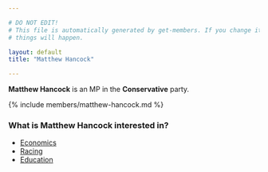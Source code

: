 ```yaml
---

# DO NOT EDIT!
# This file is automatically generated by get-members. If you change it, bad
# things will happen.

layout: default
title: "Matthew Hancock"

---
```


**Matthew Hancock** is an MP in the **Conservative** party.

{% include members/matthew-hancock.md %}

### What is Matthew Hancock interested in?


* [Economics](/interests/economics.html)
* [Racing](/interests/racing.html)
* [Education](/interests/education.html)
